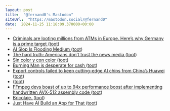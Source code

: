 ```yaml
---
layout: post
title:  "@fernand0's Mastodon"
siteUrl:  "https://mastodon.social/@fernand0"
date:  2024-11-25 11:18:09.370000+00:00
---
```

*  [Criminals are looting millions from ATMs in Europe. Here’s why Germany is a prime target ](https://edition.cnn.com/2024/10/27/europe/criminals-atm-robberies-europe-intl/index.htm) ([toot](https://mastodon.social/@fernand0/113543314759172990))
*  [AI Slop Is Flooding Medium ](https://www.wired.com/story/ai-generated-medium-posts-content-moderation) ([toot](https://mastodon.social/@fernand0/113543059657780600))
*  [The hard truth: Americans don’t trust the news media ](https://www.washingtonpost.com/opinions/2024/10/28/jeff-bezos-washington-post-trust) ([toot](https://mastodon.social/@fernand0/113542843222290532))
*  [Sin color y con color ](https://www.flickr.com/photos/fernand0/54148586036) ([toot](https://mastodon.social/@fernand0/113542021904476972))
*  [Burning Man is desperate for cash ](https://sfstandard.com/2024/10/30/burning-man-is-desperate-for-cash) ([toot](https://mastodon.social/@fernand0/113541860916787895))
*  [Export controls failed to keep cutting-edge AI chips from China’s Huawei ](https://www.stripes.com/theaters/asia_pacific/2024-11-01/china-huawei-ai-chip-export-control-failure-15703671.htm) ([toot](https://mastodon.social/@fernand0/113541283618834365))
*  [ ](https://mastodon.cloud/@torresburriel) ([toot](https://mastodon.social/@fernand0/113539428864460844))
*  [FFmpeg devs boast of up to 94x performance boost after implementing handwritten AVX-512 assembly code ](https://www.tomshardware.com/pc-components/cpus/ffmpeg-devs-boast-of-up-to-94x-performance-boost-after-implementing-handwritten-avx-512-assembly-cod) ([toot](https://mastodon.social/@fernand0/113539347164093203))
*  [Bricolaje. ](https://avecesunafoto.wordpress.com/2024/11/24/bricolaje) ([toot](https://mastodon.social/@fernand0/113539308341880443))
*  [Just Have AI Build an App for That ](https://davidgomes.com/just-have-ai-build-an-app-for-that) ([toot](https://mastodon.social/@fernand0/113539135905795998))
